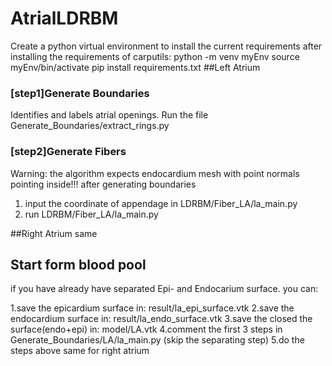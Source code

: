 # AtrialLDRBM

Create a python virtual environment to install the current requirements after installing the requirements of carputils:
python -m venv myEnv
source myEnv/bin/activate
pip install requirements.txt
##Left Atrium

### [step1]Generate Boundaries

Identifies and labels atrial openings. Run the file Generate_Boundaries/extract_rings.py

### [step2]Generate Fibers

Warning: the algorithm expects endocardium mesh with point normals pointing inside!!!
after generating boundaries

1. input the coordinate of appendage in LDRBM/Fiber_LA/la_main.py
2. run LDRBM/Fiber_LA/la_main.py

##Right Atrium
same

## Start form blood pool

if you have already have separated Epi- and Endocarium surface.
you can:

1.save the epicardium surface in: result/la_epi_surface.vtk
2.save the endocardium surface in: result/la_endo_surface.vtk
3.save the closed the surface(endo+epi) in: model/LA.vtk
4.comment the first 3 steps in Generate_Boundaries/LA/la_main.py (skip the separating step)
5.do the steps above
same for right atrium